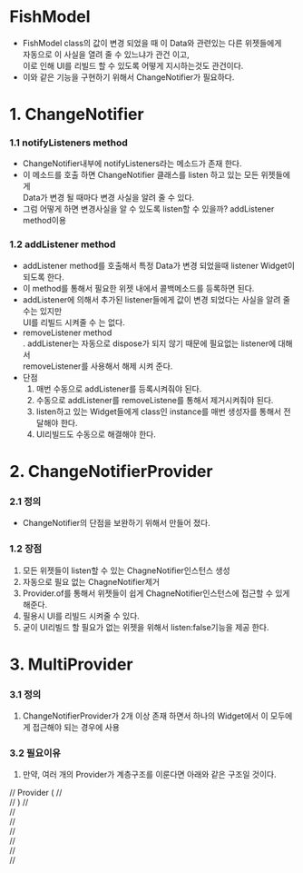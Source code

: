 # FishModel
 - FishModel class의 값이 변경 되었을 때 이 Data와 관련있는 다른 위젯들에게    
   자동으로 이 사실을 열려 줄 수 있느냐가 관건 이고,    
   이로 인해 UI를 리빌드 할 수 있도록 어떻게 지시하는것도 관건이다.    
 - 이와 같은 기능을 구현하기 위해서 ChangeNotifier가 필요하다.

# 1. ChangeNotifier
### 1.1 notifyListeners method
  - ChangeNotifier내부에 notifyListeners라는 메소드가 존재 한다.
  - 이 메소드를 호출 하면 ChangeNotifier 클래스를 listen 하고 있는 모든 위젯들에게   
     Data가 변경 될 때마다 변경 사실을 알려 줄 수 있다.
  - 그럼 어떻게 하면 변경사실을 알 수 있도록 listen할 수 있을까?  addListener method이용

### 1.2 addListener method
  - addListener method를 호출해서 특정 Data가 변경 되었을때 listener Widget이 되도록 한다.
  - 이 method를 통해서 필요한 위젯 내에서 콜백메소드를 등록하면 된다.
  - addListener에 의해서 추가된 listener들에게 값이 변경 되었다는 사실을 알려 줄 수는 있지만   
    UI를 리빌드 시켜줄 수 는 없다.
  - removeListener method   
    . addListener는 자동으로 dispose가 되지 않기 때문에 필요없는 listener에 대해서   
      removeListener를 사용해서 해제 시켜 준다.
  - 단점
    1. 매번 수동으로 addListener를 등록시켜줘야 된다.   
    2. 수동으로 addListener를 removeListene를 통해서 제거시켜줘야 된다.   
    3. listen하고 있는 Widget들에게 class인 instance를 매번 생성자를 통해서 전달해야 한다.   
    4. UI리빌드도 수동으로 해결해야 한다.   

# 2. ChangeNotifierProvider
### 2.1 정의
 - ChangeNotifier의 단점을 보완하기 위해서 만들어 졌다.

### 1.2 장점
 1. 모든 위젯들이 listen할 수 있는 ChagneNotifier인스턴스 생성    
 2. 자동으로 필요 없는 ChagneNotifier제거    
 3. Provider.of를 통해서 위젯들이 쉽게 ChagneNotifier인스턴스에 접근할 수 있게 해준다.    
 4. 필용시 UI를 리빌드 시켜줄 수 있다.    
 5. 굳이 UI리빌드 할 필요가 없는 위젯을 위해서 listen:false기능을 제공 한다.    

# 3. MultiProvider
### 3.1 정의
  1. ChangeNotifierProvider가 2개 이상 존재 하면서 하나의 Widget에서 이 모두에게 접근해야 되는 경우에 사용

### 3.2 필요이유
  1. 만약, 여러 개의 Provider가 계층구조를 이룬다면 아래와 같은 구조일 것이다.
  
//       Provider (
//           
//       )
//    
//    
//    
//    
//    
//    
//  